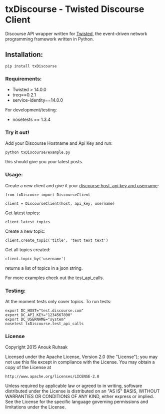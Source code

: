 # txDiscourse - Twisted Discourse Client

Discourse API wrapper written for [Twisted](https://twistedmatrix.com/trac/), the event-driven network programming framework written in Python.

## Installation:

	pip install txDiscourse

### Requirements:

 - Twisted > 14.0.0
 - treq==0.2.1
 - service-identity==14.0.0
 
For development/testing:
 - nosetests == 1.3.4

### Try it out!
Add your Discourse Hostname and Api Key and run:

	python txDiscourse/example.py

this should give you your latest posts.

### Usage:

Create a new client and give it your [discourse host, api key and username](https://meta.discourse.org/t/using-discourse-api/17587):
	
	from txDiscoure import DiscourseClient

	client = DiscourseClient(host, api_key, username)

Get latest topics:

	client.latest_topics

Create a new topic:

	client.create_topic('title', 'text text text')

Get all topics created:
	
	client.topic_by('username')

returns a list of topics in a json string.

For more examples check out the test_api_calls.

### Testing:

At the moment tests only cover topics. To run tests:

    export DC_HOST="test.discourse.com"
    export DC_API_KEY="1234567890"
    export DC_USERNAME="system"
    nosetest txDiscourse.test_api_calls


### License

Copyright 2015 Anouk Ruhaak

Licensed under the Apache License, Version 2.0 (the "License");
you may not use this file except in compliance with the License.
You may obtain a copy of the License at

    http://www.apache.org/licenses/LICENSE-2.0

Unless required by applicable law or agreed to in writing, software
distributed under the License is distributed on an "AS IS" BASIS,
WITHOUT WARRANTIES OR CONDITIONS OF ANY KIND, either express or implied.
See the License for the specific language governing permissions and
limitations under the License.